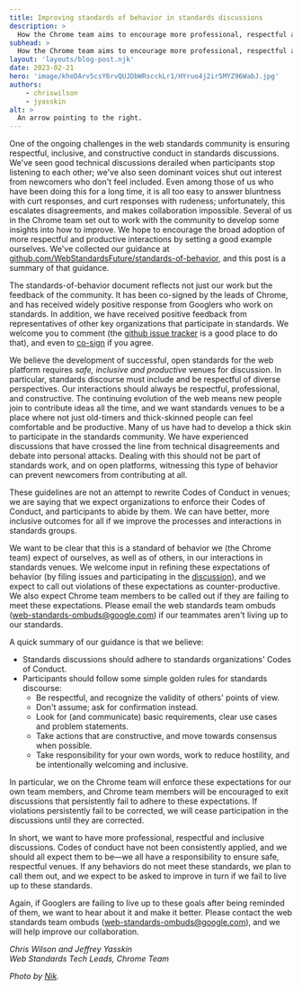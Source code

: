 ```yaml
---
title: Improving standards of behavior in standards discussions
description: > 
  How the Chrome team aims to encourage more professional, respectful and inclusive discussions.
subhead: >
  How the Chrome team aims to encourage more professional, respectful and inclusive discussions.
layout: 'layouts/blog-post.njk'
date: 2023-02-21
hero: 'image/kheDArv5csY6rvQUJDbWRscckLr1/HYruo4j2ir5MYZ96WabJ.jpg'
authors:
    - chriswilson
    - jyasskin
alt: >
  An arrow pointing to the right.
---
```


One of the ongoing challenges in the web standards community is ensuring respectful, inclusive, and constructive conduct in standards discussions. We've seen good technical discussions derailed when participants stop listening to each other; we've also seen dominant voices shut out interest from newcomers who don't feel included.  Even among those of us who have been doing this for a long time, it is all too easy to answer bluntness with curt responses, and curt responses with rudeness; unfortunately, this escalates disagreements, and makes collaboration impossible. Several of us in the Chrome team set out to work with the community to develop some insights into how to improve. We hope to encourage the broad adoption of more respectful and productive interactions by setting a good example ourselves. We've collected our guidance at [github.com/WebStandardsFuture/standards-of-behavior](https://github.com/WebStandardsFuture/standards-of-behavior), and this post is a summary of that guidance.

The standards-of-behavior document reflects not just our work but the feedback of the community. It has been co-signed by the leads of Chrome, and has received widely positive response from Googlers who work on standards. In addition, we have received positive feedback from representatives of other key organizations that participate in standards. We welcome you to comment (the [github issue tracker](https://github.com/WebStandardsFuture/standards-of-behavior/issues) is a good place to do that), and even to [co-sign](https://github.com/WebStandardsFuture/standards-of-behavior#co-signed) if you agree. 

We believe the development of successful, open standards for the web platform requires _safe, inclusive and productive_ venues for discussion. In particular, standards discourse must include and be respectful of diverse perspectives. Our interactions should always be respectful, professional, and constructive.  The continuing evolution of the web means new people join to contribute ideas all the time, and we want standards venues to be a place where not just old-timers and thick-skinned people can feel comfortable and be productive. Many of us have had to develop a thick skin to participate in the standards community. We have experienced discussions that have crossed the line from technical disagreements and debate into personal attacks. Dealing with this should not be part of standards work, and on open platforms, witnessing this type of behavior can prevent newcomers from contributing at all.

These guidelines are not an attempt to rewrite Codes of Conduct in venues; we are saying that we expect organizations to enforce their Codes of Conduct, and participants to abide by them. We can have better, more inclusive outcomes for all if we improve the processes and interactions in standards groups.

We want to be clear that this is a standard of behavior we (the Chrome team) expect of ourselves, as well as of others, in our interactions in standards venues. We welcome input in refining these expectations of behavior (by filing issues and participating in the [discussion](https://github.com/WebStandardsFuture/standards-of-behavior/discussions)), and we expect to call out violations of these expectations as counter-productive. We also expect Chrome team members to be called out if they are failing to meet these expectations.  Please email the web standards team ombuds ([web-standards-ombuds@google.com](mailto:web-standards-ombuds@google.com)) if our teammates aren't living up to our standards.  

A quick summary of our guidance is that we believe:

-  Standards discussions should adhere to standards organizations' Codes of Conduct.
-  Participants should follow some simple golden rules for standards discourse:
    -  Be respectful, and recognize the validity of others' points of view.
    -  Don't assume; ask for confirmation instead.
    -  Look for (and communicate) basic requirements, clear use cases and problem statements.
    -  Take actions that are constructive, and move towards consensus when possible.
    -  Take responsibility for your own words, work to reduce hostility, and be intentionally welcoming and inclusive.

In particular, we on the Chrome team will enforce these expectations for our own team members, and Chrome team members will be encouraged to exit discussions that persistently fail to adhere to these expectations. If violations persistently fail to be corrected, we will cease participation in the discussions until they are corrected.  

In short, we want to have more professional, respectful and inclusive discussions. Codes of conduct have not been consistently applied, and we should all expect them to be—we all have a responsibility to ensure safe, respectful venues. If any behaviors do not meet these standards, we plan to call them out, and we expect to be asked to improve in turn if we fail to live up to these standards.  

Again, if Googlers are failing to live up to these goals after being reminded of them, we want to hear about it and make it better. Please contact the web standards team ombuds ([web-standards-ombuds@google.com](mailto:web-standards-ombuds@google.com)), and we will help improve our collaboration. 

_Chris Wilson and Jeffrey Yasskin  
Web Standards Tech Leads, Chrome Team_

_Photo by [Nik](https://unsplash.com/@helloimnik?utm_source=unsplash&utm_medium=referral&utm_content=creditCopyText)._

